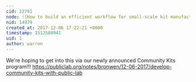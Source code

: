 ```yaml
---
cid: 22791
node: ![How to build an efficient workflow for small-scale kit manufacturing?](../notes/kgradow1/09-30-2017/how-to-build-an-efficient-workflow-for-small-scale-kit-manufacturing)
nid: 14979
created_at: 2017-12-06 17:22:21 +0000
timestamp: 1512580941
uid: 1
author: warren
---
```


We're hoping to get into this via our newly announced Community Kits program!!! https://publiclab.org/notes/bronwen/12-06-2017/develop-community-kits-with-public-lab